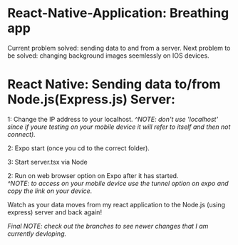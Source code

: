 # React-Native-Application: Breathing app
Current problem solved: sending data to and from a server.
Next problem to be solved: changing background images seemlessly on IOS devices.



 <h1>React Native: Sending data to/from Node.js(Express.js) Server:  </h1>

1: Change the IP address to your localhost. 
        *^NOTE: don't use 'localhost' since if youre testing on your mobile device it will refer to itself and then not connect).*

2: Expo start (once you cd to the correct folder).

3: Start server.tsx via Node

2: Run on web browser option on Expo after it has started.              
        *^NOTE: to access on your mobile device use the tunnel option on expo and copy the link on your device.*

Watch as your data moves from my react application to the Node.js (using express) server and back again!

*Final NOTE: check out the branches to see newer changes that I am currently devloping.*

